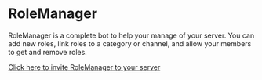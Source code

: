 # RoleManager

RoleManager is a complete bot to help your manage of your server. You can add new roles, link roles to a category or channel, and allow your members to get and remove roles.


[Click here to invite RoleManager to your server](https://discord.com/oauth2/authorize?client_id=864559239187529749&scope=bot&permissions=8)
